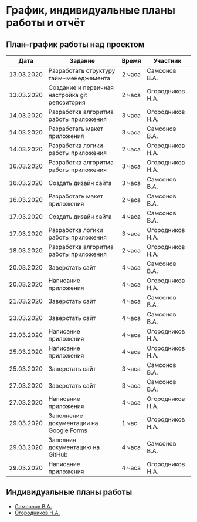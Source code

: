 # График, индивидуальные планы работы и отчёт

## План-график работы над проектом

| Дата           | Задание                                              | Время     |  Участник        |  
|----------------|------------------------------------------------------|-----------|------------------|
| 13.03.2020     | Разработать структуру тайм-менеджемента              | 2 часа    | Самсонов В.А.    |
| 13.03.2020     | Создание и первичная настройка git репозитория       | 2 часа    | Огородников Н.А. |
| 14.03.2020     | Разработка алгоритма работы приложения               | 3 часа    | Огородников Н.А. |
| 14.03.2020     | Разработать макет приложения                         | 3 часа    | Самсонов В.А.    |
| 14.03.2020     | Разработка логики работы приложения                  | 2 часа    | Огородников Н.А. |
| 16.03.2020     | Разработка алгоритма работы приложения               | 3 часа    | Огородников Н.А. |
| 16.03.2020     | Создать дизайн сайта                                 | 3 часа    | Самсонов В.А.    |
| 16.03.2020     | Разработать макет приложения                         | 2 часа    | Самсонов В.А.    |
| 17.03.2020     | Создать дизайн сайта                                 | 4 часа    | Самсонов В.А.    |
| 17.03.2020     | Разработка логики работы приложения                  | 3 часа    | Огородников Н.А. |
| 18.03.2020     | Разработка алгоритма работы приложения               | 2 часа    | Огородников Н.А. |
| 20.03.2020     | Заверстать сайт                                      | 4 часа    | Самсонов В.А.    |
| 20.03.2020     | Написание приложения                                 | 4 часа    | Огородников Н.А. |
| 21.03.2020     | Заверстать сайт                                      | 4 часа    | Самсонов В.А.    |
| 23.03.2020     | Заверстать сайт                                      | 4 часа    | Самсонов В.А.    |
| 23.03.2020     | Написание приложения                                 | 4 часа    | Огородников Н.А. |
| 25.03.2020     | Написание приложения                                 | 4 часа    | Огородников Н.А. |
| 25.03.2020     | Заверстать сайт                                      | 3 часа    | Самсонов В.А.    |
| 27.03.2020     | Заверстать сайт                                      | 3 часа    | Самсонов В.А.    |
| 27.03.2020     | Написание приложения                                 | 4 часа    | Огородников Н.А. |
| 29.03.2020     | Заполнение документации на Google Forms              | 1 час     | Огородников Н.А. |
| 29.03.2020     | Заполнин документацию на GitHub                      | 4 часа    | Самсонов В.А.    |
| 29.03.2020     | Написание приложения                                 | 4 часа    | Огородников Н.А. |

## Индивидуальные планы работы

- [Самсонов В.А.](samsonov.md)
- [Огородников Н.А.](ogorodnikov.md)
